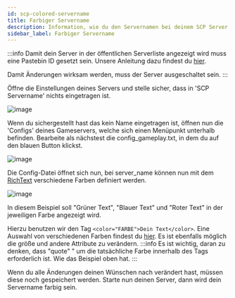 ```yaml
---
id: scp-colored-servername
title: Farbiger Servername
description: Information, wie du den Servernamen bei deinem SCP Server von ZAP-Hosting färben kannst - ZAP-Hosting.com Dokumentation
sidebar_label: Farbiger Servername
---
```


:::info
Damit dein Server in der öffentlichen Serverliste angezeigt wird muss eine Pastebin ID gesetzt sein. Unsere Anleitung dazu findest du [hier](scp_pastebin.md).

Damit Änderungen wirksam werden, muss der Server ausgeschaltet sein.
:::

Öffne die Einstellungen deines Servers und stelle sicher, dass in 'SCP Servername' nichts eingetragen ist.

![image](https://user-images.githubusercontent.com/26007280/221601888-41f05784-3e35-4076-b62b-ac6499f9b8a4.png)

Wenn du sichergestellt hast das kein Name eingetragen ist, öffnen nun die 'Configs' deines Gameservers, welche sich einen Menüpunkt unterhalb befinden. Bearbeite als nächstest die config_gameplay.txt, in dem du auf den blauen Button klickst.

![image](https://user-images.githubusercontent.com/26007280/221601941-477c3ef0-8e22-47c3-b86c-c8fd2eaacb60.png)

Die Config-Datei öffnet sich nun, bei server_name können nun mit dem [RichText](https://docs.unity3d.com/Packages/com.unity.ugui@1.0/manual/StyledText.html) verschiedene Farben definiert werden.

![image](https://user-images.githubusercontent.com/26007280/221601977-06b16924-3119-48ab-bba8-f1c830a753e9.png)

In diesem Beispiel soll "Grüner Text", "Blauer Text" und "Roter Text" in der jeweiligen Farbe angezeigt wird.

Hierzu benutzen wir den Tag `<color="FARBE">Dein Text</color>`. Eine Auswahl von verschiedenen Farben findest du [hier](https://docs.unity3d.com/Packages/com.unity.ugui@1.0/manual/StyledText.html). Es ist ebenfalls möglich die größe und andere Attribute zu verändern.
:::info
Es ist wichtig, daran zu denken, dass "quote" " um die tatsächliche Farbe innerhalb des Tags erforderlich ist. Wie das Beispiel oben hat.
:::

Wenn du alle Änderungen deinen Wünschen nach verändert hast, müssen diese noch gespeichert werden. Starte nun deinen Server, dann wird dein Servername farbig sein.
